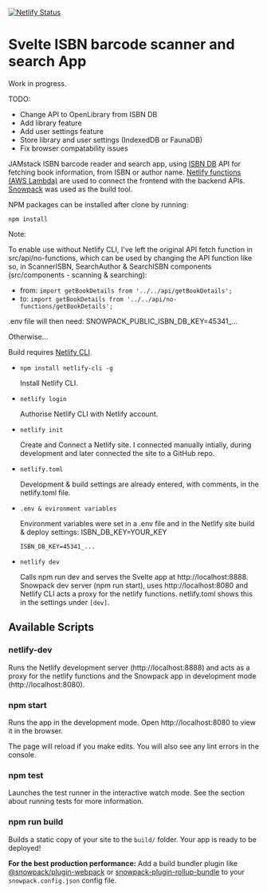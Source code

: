[![Netlify Status](https://api.netlify.com/api/v1/badges/62971b33-70d5-4b8b-9afe-72bb1411ee8e/deploy-status)](https://app.netlify.com/sites/svelte-isbn-reader/deploys)
# Svelte ISBN barcode scanner and search App

Work in progress.

TODO: 

* Change API to OpenLibrary from ISBN DB
* Add library feature
* Add user settings feature
* Store library and user settings (IndexedDB or FaunaDB)
* Fix browser compatability issues

JAMstack ISBN barcode reader and search app, using [ISBN DB](https://isbndb.com/) API for fetching book information, from ISBN or author name. [Netlify functions (AWS Lambda)](https://docs.netlify.com/functions/overview/) are used to connect the frontend with the backend APIs. [Snowpack](https://www.snowpack.dev/) was used as the build tool.

NPM packages can be installed after clone by running:

```npm
npm install
```

Note:

To enable use without Netlify CLI, I've left the original API fetch function in src/api/no-functions, which can be used by
changing the API function like so, in ScannerISBN, SearchAuthor & SearchISBN components (src/components - scanning & searching):

* from: ```import getBookDetails from '../../api/getBookDetails';```
* to: ```import getBookDetails from '../../api/no-functions/getBookDetails';```

.env file will then need: SNOWPACK_PUBLIC_ISBN_DB_KEY=45341_...

Otherwise...

Build requires [Netlify CLI](https://docs.netlify.com/cli/get-started/). 

* ```npm install netlify-cli -g```

  Install Netlify CLI.

* ```netlify login```

  Authorise Netlify CLI with Netlify account.

* ```netlify init```

  Create and Connect a Netlify site. I connected manually intially, during development and later
  connected the site to a GitHub repo.

* ```netlify.toml```

  Development & build settings are already entered, with comments, in the netlify.toml file.

* ```.env & evironment variables```

  Environment variables were set in a .env file and in the Netlify site build & deploy settings: ISBN_DB_KEY=YOUR_KEY

  ```
  ISBN_DB_KEY=45341_...
  ```

* ```netlify dev```

  Calls npm run dev and serves the Svelte app at http://localhost:8888. Snowpack dev server (npm run start), uses
  http://localhost:8080 and Netlify CLI acts a proxy for the netlify functions. netlify.toml shows this in the
  settings under ```[dev]```.

## Available Scripts

### netlify-dev

Runs the Netlify development server (http://localhost:8888) and acts as a proxy for the netlify functions and the
Snowpack app in development mode (http://localhost:8080).

### npm start

Runs the app in the development mode.
Open http://localhost:8080 to view it in the browser.

The page will reload if you make edits.
You will also see any lint errors in the console.

### npm test

Launches the test runner in the interactive watch mode.
See the section about running tests for more information.

### npm run build

Builds a static copy of your site to the `build/` folder.
Your app is ready to be deployed!

**For the best production performance:** Add a build bundler plugin like [@snowpack/plugin-webpack](https://github.com/snowpackjs/snowpack/tree/master/plugins/plugin-webpack) or [snowpack-plugin-rollup-bundle](https://github.com/ParamagicDev/snowpack-plugin-rollup-bundle) to your `snowpack.config.json` config file.
